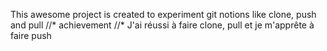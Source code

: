 This awesome project is created to experiment git notions like clone, push and pull
//* achievement //*
J'ai réussi à faire clone, pull et je m'apprête à faire push